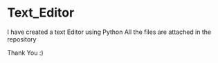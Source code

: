 # Text_Editor

I have created a text Editor using Python
All the files are attached in the repository


Thank You :)

